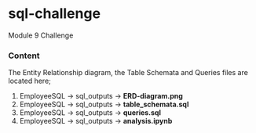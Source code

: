 # sql-challenge
Module 9 Challenge

### Content
The Entity Relationship diagram, the Table Schemata and Queries files are located here;

1. EmployeeSQL -> sql_outputs -> **ERD-diagram.png**
2. EmployeeSQL -> sql_outputs -> **table_schemata.sql**
3. EmployeeSQL -> sql_outputs -> **queries.sql**
4. EmployeeSQL -> sql_outputs -> **analysis.ipynb**


